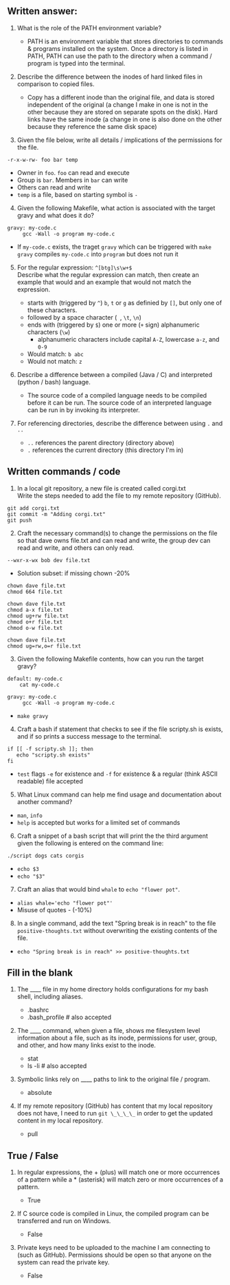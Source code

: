 ## Written answer:

1. What is the role of the PATH environment variable?

   - PATH is an environment variable that stores directories to commands & programs installed on the system. Once a directory is listed in PATH, PATH can use the path to the directory when a command / program is typed into the terminal.

2. Describe the difference between the inodes of hard linked files in comparison to copied files.

   - Copy has a different inode than the original file, and data is stored independent of the original (a change I make in one is not in the other because they are stored on separate spots on the disk). Hard links have the same inode (a change in one is also done on the other because they reference the same disk space)

3. Given the file below, write all details / implications of the permissions for the file.

```
-r-x-w-rw- foo bar temp
```
   - Owner in `foo`.  `foo` can read and execute
   - Group is `bar`.  Members in `bar` can write
   - Others can read and write
   - `temp` is a file, based on starting symbol is `-`

4. Given the following Makefile, what action is associated with the target gravy and what does it do?

```
gravy: my-code.c
     gcc -Wall -o program my-code.c
```

   - If `my-code.c` exists, the traget `gravy` which can be triggered with `make gravy` compiles `my-code.c` into `program` but does not run it

5. For the regular expression: `^[btg]\s\w+$`  
   Describe what the regular expression can match, then create an example that would and an example that would not match the expression.
   - starts with (triggered by `^`) `b`, `t` or `g` as definied by `[]`, but only one of these characters.
   - followed by a space character (` `, `\t`, `\n`)
   - ends with (triggered by `$`) one or more (`+` sign) alphanumeric characters (`\w`)
      - alphanumeric characters include capital `A-Z`, lowercase `a-z`, and `0-9`
   - Would match: `b abc`
   - Would not match: `z`

6. Describe a difference between a compiled (Java / C) and interpreted (python / bash) language.

   - The source code of a compiled language needs to be compiled before it can be run. The source code of an interpreted language can be run in by invoking its interpreter.

7. For referencing directories, describe the difference between using `.` and `..`
   - `..` references the parent directory (directory above)
   - `.` references the current directory (this directory I'm in)


## Written commands / code

1. In a local git repository, a new file is created called corgi.txt  
   Write the steps needed to add the file to my remote repository (GitHub).

```
git add corgi.txt
git commit -m "Adding corgi.txt"
git push
```

2. Craft the necessary command(s) to change the permissions on the file so that dave owns file.txt and can read and write, the group dev can read and write, and others can only read.

```
--wxr-x-wx bob dev file.txt
```
- Solution subset: if missing chown -20%
```
chown dave file.txt
chmod 664 file.txt
```
```
chown dave file.txt
chmod a-x file.txt
chmod ug+rw file.txt
chmod o+r file.txt
chmod o-w file.txt
```
```
chown dave file.txt
chmod ug=rw,o=r file.txt
```

3. Given the following Makefile contents, how can you run the target gravy?

```
default: my-code.c
    cat my-code.c

gravy: my-code.c
     gcc -Wall -o program my-code.c
```

- `make gravy`

4. Craft a bash if statement that checks to see if the file scripty.sh is exists, and if so prints a success message to the terminal.

```
if [[ -f scripty.sh ]]; then
   echo "scripty.sh exists"
fi
```
- `test` flags `-e` for existence and `-f` for existence & a regular (think ASCII readable) file accepted

5. What Linux command can help me find usage and documentation about another command?

- `man`, `info`
- `help` is accepted but works for a limited set of commands

6. Craft a snippet of a bash script that will print the the third argument given the following is entered on the command line:
```
./script dogs cats corgis
```
- `echo $3`
- `echo "$3"`

7. Craft an alias that would bind `whale` to `echo "flower pot"`.
- `alias whale='echo "flower pot"'`
- Misuse of quotes - (-10%)

8. In a single command, add the text "Spring break is in reach" to the file `positive-thoughts.txt` without overwriting the existing contents of the file.
- `echo "Spring break is in reach" >> positive-thoughts.txt`

## Fill in the blank

1. The \_\_\_\_ file in my home directory holds configurations for my bash shell, including aliases.

   - .bashrc
   - .bash_profile # also accepted

2. The \_\_\_\_ command, when given a file, shows me filesystem level information about a file, such as its inode, permissions for user, group, and other, and how many links exist to the inode.

   - stat
   - ls -li # also accepted

3. Symbolic links rely on \_\_\_\_ paths to link to the original file / program.

    - absolute

4. If my remote repository (GitHub) has content that my local repository does not have, I need to run `git \_\_\_\_` in order to get the updated content in my local repository.

    - pull

## True / False

1. In regular expressions, the + (plus) will match one or more occurrences of a pattern while a \* (asterisk) will match zero or more occurrences of a pattern.

   - True

2. If C source code is compiled in Linux, the compiled program can be transferred and run on Windows.

   - False

3. Private keys need to be uploaded to the machine I am connecting to (such as GitHub).  Permissions should be open so that anyone on the system can read the private key.

    - False

